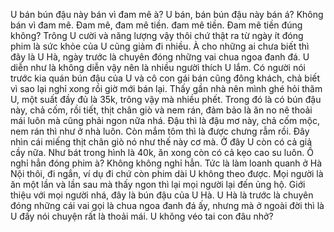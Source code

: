 U bán bún đậu này bán vì đam mê à? U bán, bán bún đậu này bán á? Không bán vì đam mê. Đam mê, đam mê tiền. đam mê tiền. Đam mê tiền đúng không? Trông U cười và năng lượng vậy thôi chứ thật ra từ ngày ít đóng phim là sức khỏe của U cũng giảm đi nhiều. À cho những ai chưa biết thì đây là U Hà, ngày trước là chuyên đóng những vai chua ngoa đanh đá. U diễn như là không diễn vậy nên là nhiều người thích U lắm. Có người nói trước kia quán bún đậu của U và cô con gái bán cũng đông khách, chả biết vì sao lại nghỉ xong rồi giờ mới bán lại. Thấy gần nhà nên mình ghé hỏi thăm U, một suất đầy đủ là 35k, trông vậy mà nhiều phết. Trong đó là có bún đậu này, chả cốm, rồi tiết, thịt chân giò và nem rán, đảm bảo là ăn no nê thoải mái luôn mà cũng phải ngon nữa nhá. Đậu thì là đậu mơ này, chả cốm mộc, nem rán thì như ở nhà luôn. Còn mắm tôm thì là được chưng rẫm rồi. Đây nhìn cái miếng thịt chân giò nó như thế này cơ mà. Ở đây U còn có cả giả cầy nữa. Như bát trong hình là 40k, ăn xong còn có cả kẹo cao su luôn. Ồ nghỉ hẳn đóng phim à? Không không nghỉ hẳn. Tức là làm loanh quanh ở Hà Nội thôi, đi ngắn, ví dụ đi chứ còn phim dài U không theo được. Mọi người là ăn một lần và lần sau mà thấy ngon thì lại mọi người lại đến ủng hộ. Giới thiệu với mọi người nhá, đây là bún đậu của U Hà. U Hà là trước là chuyên đóng những cái vai gọi là chua ngoa đanh đá ấy, nhưng mà ở ngoài đời thì là U đấy nói chuyện rất là thoải mái. U không véo tai con đâu nhở?